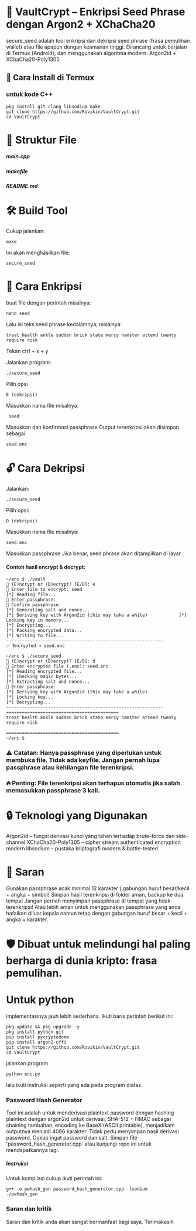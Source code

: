 # 🔐 VaultCrypt – Enkripsi Seed Phrase dengan Argon2 + XChaCha20
secure_seed adalah tool enkripsi dan dekripsi seed phrase (frasa pemulihan wallet) atau file apapun dengan keamanan tinggi. Dirancang untuk berjalan di Termux (Android), dan menggunakan algoritma modern: Argon2id + XChaCha20-Poly1305.

## 🚀 Cara Install di Termux
### untuk kode C++
```pkg update && pkg upgrade -y
pkg install git clang libsodium make
git clone https://github.com/Rovikin/VaultCrypt.git
cd VaultCrypt
```

# 📂 Struktur File

##### main.cpp
##### makefile 
##### README.md

# 🛠️ Build Tool

Cukup jalankan:

```
make
```

Ini akan menghasilkan file: 

```
secure_seed
```

# 🔐 Cara Enkripsi

buat file dengan perintah misalnya:
```
nano seed
```
Lalu isi teks seed phrase kedalamnya, misalnya:

```
treat health ankle sudden brick state mercy hamster attend twenty require risk
```
Tekan ctrl + x + y

Jalankan program:
```
./secure_seed

```
Pilih opsi
``` 
E (enkripsi)
```
Masukkan nama file misalnya:
```
 seed
```

Masukkan dan konfirmasi passphrase
Output terenkripsi akan disimpan sebagai
```
seed.enc
```

# 🔓 Cara Dekripsi
Jalankan:
```
./secure_seed
```
Pilih opsi:
```
D (dekripsi)
```
Masukkan nama file misalnya:
```
seed.enc
```
Masukkan passphrase
Jika benar, seed phrase akan ditampilkan di layar

#### Contoh hasil encrypt & decrypt:
```
~/enc $ ./vault
🔐 (E)ncrypt or (D)ecrypt? [E/D]: e
📂 Enter file to encrypt: seed
[*] Reading file...
🔑 Enter passphrase:
🔁 Confirm passphrase:
[*] Generating salt and nonce...
[*] Deriving key with Argon2id (this may take a while)            [*] Locking key in memory...
[*] Encrypting...
[*] Packing encrypted data...
[*] Writing to file...
------------------------------------------------------------
✅ Encrypted → seed.enc

~/enc $ ./secure_seed
🔐 (E)ncrypt or (D)ecrypt? [E/D]: d
📂 Enter encrypted file (.enc): seed.enc
[*] Reading encrypted file...
[*] Checking magic bytes...
[*] Extracting salt and nonce...
🔑 Enter passphrase:
[*] Deriving key with Argon2id (this may take a while)
[*] Locking key...
[*] Decrypting...
------------------------------------------------------------
===========================================
treat health ankle sudden brick state mercy hamster attend twenty require risk

===========================================
~/enc $
```
### ⚠️ Catatan: Hanya passphrase yang diperlukan untuk membuka file. Tidak ada keyfile. Jangan pernah lupa passphrase atau kehilangan file terenkripsi.
### 🔥 Penting: File terenkripsi akan terhapus otomatis jika salah memasukkan passphrase 3 kali.
# 🔒 Teknologi yang Digunakan
Argon2id – fungsi derivasi kunci yang tahan terhadap brute-force dan side-channel
XChaCha20-Poly1305 – cipher stream authenticated encryption modern
libsodium – pustaka kriptografi modern & battle-tested

# 📣 Saran
Gunakan passphrase acak minimal 12 karakter ( gabungan huruf besar/kecil + angka + simbol)
Simpan hasil terenkripsi di folder aman, backup ke dua tempat
Jangan pernah menyimpan passphrase di tempat yang tidak terenkripsi! Atau lebih aman untuk menggunakan passphrase yang anda hafalkan diluar kepala namun tetap dengan gabungan huruf besar + kecil + angka + karakter.
# 🛡️ Dibuat untuk melindungi hal paling berharga di dunia kripto: frasa pemulihan.

# Untuk python
implementasinya jauh lebih sederhana. Ikuti baris perintah berikut ini:
```
pkg update && pkg upgrade -y
pkg install python git
pip install pycryptodome
pip install argon2-cffi
git clone https://github.com/Rovikin/VaultCrypt.git
cd VaultCrypt
```

jalankan program 
```
python enc.py
```

lalu ikuti instruksi seperti yang ada pada program diatas.

### Password Hash Generator

Tool ini adalah untuk menderivasi plaintext password dengan hashing plaintext dengan argon2id untuk derivasi, SHA-512 + HMAC sebagai chaining tambahan, encoding ke BaseX (ASCII printable), menjadikam outputnya menjadi 4096 karakter.
Tidak perlu menyimpan hasil derivasi password. Cukup ingat password dan salt. Simpan file 'password_hash_generator.cpp' atau kunjungi repo ini untuk mendapatkannya lagi.
##### Instruksi
Untuk kompilasi cukup ikuti perintah ini:
```
g++ -o pwhash_gen password_hash_generator.cpp -lsodium
./pwhash_gen
```

### Saran dan kritik
Saran dan kritik anda akan sangat bermanfaat bagi saya. Terimakasih
